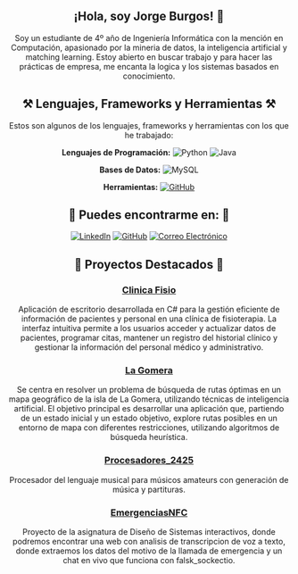 <div align="center">
  
## ¡Hola, soy Jorge Burgos! 👋
Soy un estudiante de 4º año de Ingeniería Informática con la mención en Computación, apasionado por la mineria de datos, la inteligencia artificial y matching learning. Estoy abierto en buscar trabajo y para hacer las prácticas de empresa, me encanta la logica y los sistemas basados en conocimiento.


## ⚒️ Lenguajes, Frameworks y Herramientas ⚒️
Estos son algunos de los lenguajes, frameworks y herramientas con los que he trabajado:
 
 **Lenguajes de Programación:** ![Python](https://img.shields.io/badge/-Python-blue?style=flat-square&logo=python&logoColor=white) ![Java](https://img.shields.io/badge/-Java-orange?style=flat-square&logo=java&logoColor=white) 
 
 **Bases de Datos:** ![MySQL](https://img.shields.io/badge/-MySQL-blue?style=flat-square&logo=mysql&logoColor=white)
 
 **Herramientas:** [![GitHub](https://img.shields.io/badge/-GitHub-black?style=flat-square&logo=GitHub&logoColor=white)](https://github.com/)


## 💬 Puedes encontrarme en: 💬
  [![LinkedIn](https://img.shields.io/badge/-LinkedIn-blue?style=flat-square&logo=Linkedin&logoColor=white)](https://www.linkedin.com/in/jorge-burgos-ortega-a77092281?lipi=urn%3Ali%3Apage%3Ad_flagship3_profile_view_base_contact_details%3B5TDqRBU%2FQNyTZ3ktMmPSOQ%3D%3D)
  [![GitHub](https://img.shields.io/badge/-GitHub-black?style=flat-square&logo=GitHub&logoColor=white)](https://github.com/J3Burgos)
  [![Correo Electrónico](https://img.shields.io/badge/-Correo%20Electrónico-red?style=flat-square&logo=Gmail&logoColor=white)](mailto:jorgeburgosortega2003@gmail.com)

    
## 🌟 Proyectos Destacados 🌟

### [Clinica Fisio](https://github.com/J3Burgos/ClinicaFisIPO)
Aplicación de escritorio desarrollada en C# para la gestión eficiente de información de pacientes y personal en una clínica de fisioterapia. La interfaz intuitiva permite a los usuarios acceder y actualizar datos de pacientes, programar citas, mantener un registro del historial clínico y gestionar la información del personal médico y administrativo.

### [La Gomera](https://github.com/J3Burgos/La_Gomera_Mapa_de_Calor)
Se centra en resolver un problema de búsqueda de rutas óptimas en un mapa geográfico de la isla de La Gomera, utilizando técnicas de inteligencia artificial. El objetivo principal es desarrollar una aplicación que, partiendo de un estado inicial y un estado objetivo, explore rutas posibles en un entorno de mapa con diferentes restricciones, utilizando algoritmos de búsqueda heurística.

### [Procesadores_2425](https://github.com/RedBed24/Procesadores_2425)
Procesador del lenguaje musical para músicos amateurs con generación de música y partituras.

### [EmergenciasNFC]([https://github.com/RedBed24/Procesadores_2425](https://github.com/J3Burgos/Dise-o_Sistemas_Interativos))
Proyecto de la asignatura de Diseño de Sistemas interactivos, donde podremos encontrar una web con analisis de transcripcion de voz a texto, donde extraemos los datos del motivo de la llamada de emergencia y un chat en vivo que funciona con falsk_sockectio.
